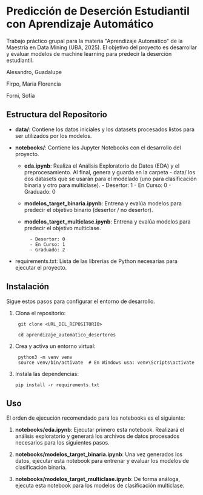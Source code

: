 # Predicción de Deserción Estudiantil con Aprendizaje Automático

Trabajo práctico grupal para la materia "Aprendizaje Automático" de la Maestría en Data Mining (UBA, 2025). El objetivo del proyecto es desarrollar y evaluar modelos de machine learning para predecir la deserción estudiantil.

Alesandro, Guadalupe

Firpo, María Florencia

Forni, Sofía


## Estructura del Repositorio

- **data/**: Contiene los datos iniciales y los datasets procesados listos para ser utilizados por los modelos.
- **notebooks/**: Contiene los Jupyter Notebooks con el desarrollo del proyecto.

    -   **eda.ipynb**: Realiza el Análisis Exploratorio de Datos (EDA) y el preprocesamiento. Al final, genera y guarda en la carpeta - data/ los dos datasets que se usarán para el modelado (uno para clasificación binaria y otro para multiclase).
            - Desertor: 1
            - En Curso: 0
            - Graduado: 0
        
    - **modelos_target_binaria.ipynb**: Entrena y evalúa modelos para predecir el objetivo binario (desertor / no desertor).
    - **modelos_target_multiclase.ipynb**: Entrena y evalúa modelos para predecir el objetivo multiclase.
  
            - Desertor: 0
            - En Curso: 1
            - Graduado: 2

- requirements.txt: Lista de las librerías de Python necesarias para ejecutar el proyecto.

## Instalación
Sigue estos pasos para configurar el entorno de desarrollo.


1. Clona el repositorio:

        git clone <URL_DEL_REPOSITORIO>

        cd aprendizaje_automatico_desertores


2. Crea y activa un entorno virtual:
   
        python3 -m venv venv
        source venv/bin/activate  # En Windows usa: venv\Scripts\activate


4. Instala las dependencias:

       pip install -r requirements.txt


## Uso

El orden de ejecución recomendado para los notebooks es el siguiente:

1. **notebooks/eda.ipynb**: Ejecutar primero esta notebook. Realizará el análisis exploratorio y generará los archivos de datos procesados necesarios para los siguientes pasos.
   
2. **notebooks/modelos_target_binaria.ipynb**: Una vez generados los datos, ejecutar esta notebook para entrenar y evaluar los modelos de clasificación binaria.
   
3. **notebooks/modelos_target_multiclase.ipynb**: De forma análoga, ejecuta esta notebook para los modelos de clasificación multiclase.
